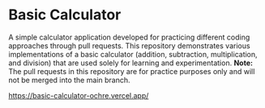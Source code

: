 # Basic Calculator

A simple calculator application developed for practicing different coding approaches through pull requests. This repository demonstrates various implementations of a basic calculator (addition, subtraction, multiplication, and division) that are used solely for learning and experimentation. **Note:** The pull requests in this repository are for practice purposes only and will not be merged into the main branch.

https://basic-calculator-ochre.vercel.app/ 